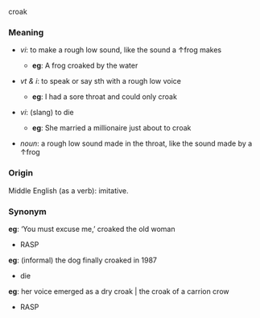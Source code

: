croak
### Meaning
+ _vi_: to make a rough low sound, like the sound a ↑frog makes
	+ __eg__: A frog croaked by the water
+ _vt & i_: to speak or say sth with a rough low voice
	+ __eg__: I had a sore throat and could only croak
+ _vi_: (slang) to die
	+ __eg__: She married a millionaire just about to croak

+ _noun_: a rough low sound made in the throat, like the sound made by a ↑frog

### Origin

Middle English (as a verb): imitative.

### Synonym

__eg__: ‘You must excuse me,’ croaked the old woman

+ RASP

__eg__: (informal) the dog finally croaked in 1987

+ die

__eg__: her voice emerged as a dry croak | the croak of a carrion crow 

+ RASP


